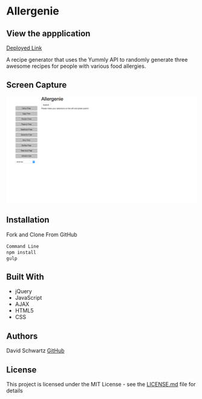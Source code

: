 # Allergenie

## View the appplication
[Deployed Link](https://allergenie.firebaseapp.com/)

A recipe generator that uses the Yummly API to randomly generate three awesome recipes for people with various food allergies.


## Screen Capture

![Gif](/gif.gif "Gif")


## Installation

Fork and Clone From GitHub
```
Command Line
npm install 
gulp
```

## Built With

* jQuery
* JavaScript
* AJAX
* HTML5
* CSS



## Authors

David Schwartz [GitHub](https://github.com/dbschwartz)


## License

This project is licensed under the MIT License - see the [LICENSE.md](LICENSE.md) file for details


